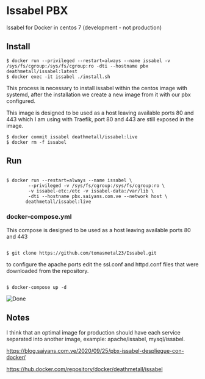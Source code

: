 <h1> Issabel PBX</h1>

Issabel for Docker in centos 7  (development - not production)

<h2>Install</h2>


<pre><code>$ docker run --privileged --restart=always --name issabel -v /sys/fs/cgroup:/sys/fs/cgroup:ro -dti --hostname pbx  deathmetall/issabel:latest
$ docker exec -it issabel ./install.sh
</code></pre>
This process is necessary to install issabel within the centos image with systemd, after the installation we create a new image from it with our pbx configured. 

This image is designed to be used as a host leaving available ports 80 and 443 which I am using with Traefik, port 80 and 443 are still exposed in the image.
<pre><code>$ docker commit issabel deathmetall/issabel:live
$ docker rm -f issabel
</code></pre>

<h2> Run</h2>
<pre><code>
$ docker run --restart=always --name issabel \
        --privileged -v /sys/fs/cgroup:/sys/fs/cgroup:ro \
        -v issabel-etc:/etc -v issabel-data:/var/lib \
        -dti --hostname pbx.saiyans.com.ve --network host \
       deathmetall/issabel:live
</code></pre>

### docker-compose.yml 

This compose is designed to be used as a host leaving available ports 80 and 443
<pre><code>
$ git clone https://github.com/tomasmetal23/Issabel.git
</code></pre>
to configure the apache ports edit the ssl.conf and httpd.conf files that were downloaded from the repository. 
<pre><code>
$ docker-compose up -d
</code></pre>
![Done](https://i.imgur.com/1lZEjNf.png)

<h2>Notes</h2>
I think that an optimal image for production should have each service separated into another image, example: apache/issabel, mysql/issabel.

https://blog.saiyans.com.ve/2020/09/25/pbx-issabel-despliegue-con-docker/

https://hub.docker.com/repository/docker/deathmetall/issabel
